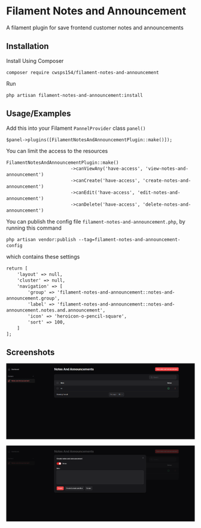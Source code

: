 
# Filament Notes and Announcement

A filament plugin for save frontend customer notes and announcements

## Installation

Install Using Composer

```
composer require cwsps154/filament-notes-and-announcement
```
Run

```
php artisan filament-notes-and-announcement:install
```

## Usage/Examples

Add this into your Filament `PannelProvider` class `panel()`
```
$panel->plugins([FilamentNotesAndAnnouncementPlugin::make()]);
```

You can limit the access to the resources
```
FilamentNotesAndAnnouncementPlugin::make()
                        ->canViewAny('have-access', 'view-notes-and-announcement')
                        ->canCreate('have-access', 'create-notes-and-announcement')
                        ->canEdit('have-access', 'edit-notes-and-announcement')
                        ->canDelete('have-access', 'delete-notes-and-announcement')

```

You can publish the config file `filament-notes-and-announcement.php`, by running this command

```
php artisan vendor:publish --tag=filament-notes-and-announcement-config
```

which contains these settings

```
return [
    'layout' => null,
    'cluster' => null,
    'navigation' => [
        'group' => 'filament-notes-and-announcement::notes-and-announcement.group',
        'label' => 'filament-notes-and-announcement::notes-and-announcement.notes.and.announcement',
        'icon' => 'heroicon-o-pencil-square',
        'sort' => 100,
    ]
];
```

## Screenshots

![Notes and Announcement](screenshorts/list.png)

![Notes and Announcement](screenshorts/create.png)
